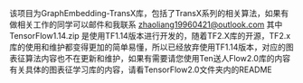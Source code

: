该项目为GraphEmbedding-TransX库，包括了TransX系列的相关算法，如果有做相关工作的同学可以邮件和我联系 zhaoliang19960421@outlook.com
其中TensorFlow1.14.zip 是使用TF1.14版本进行开发的，随着TF2.X库的开源，TF2.x库的使用和维护都变得更加的简单易懂，所以已经放弃使用TF1.14版本，对应的图表征算法内容也不在更新和维护，如果有需要请您使用Ten送人Flow2.0库的内容
有关具体的图表征学习库的内容，请看TensorFlow2.0文件夹内的README